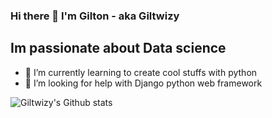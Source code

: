 ### Hi there 👋 I'm Gilton - aka Giltwizy

## Im passionate about Data science

- 🌱 I’m currently learning to create cool stuffs with python
- 🤔 I’m looking for help with Django python web framework

<img
  align="left"
  alt="Giltwizy's Github stats"
  src="https://github-readme-stats.vercel.app/api?username=giltwizy&show_icons=true&hide_border=true"
 />

<!--
**giltwizy/giltwizy** is a ✨ _special_ ✨ repository because its `README.md` (this file) appears on your GitHub profile.

Here are some ideas to get you started:

- 🔭 I’m currently working on ...
- 🌱 I’m currently learning ...
- 👯 I’m looking to collaborate on ...
- 🤔 I’m looking for help with ...
- 💬 Ask me about ...
- 📫 How to reach me: ...
- 😄 Pronouns: ...
- ⚡ Fun fact: ...
-->
